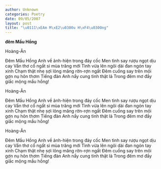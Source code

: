 ```yaml
---
author: Unknown
categories: Poetry
date: 09/05/2007
layout: post
title: "\u0111\xEAm M\xE2\u0300u H\xF4\u0300ng"
---
```


**đêm Mầu Hồng**

Hoàng-Ân

Đêm Mầu Hồng
Anh về ảnh-hiện trong đáy cốc
Men tình say rượu ngọt dịu cay
Vần thơ cổ ngất si mùa trăng mới
Tình vừa lên ngôi dài đan ngón tay xinh
Chạm thật nhẹ sợi lông măng rờn-rợn ngất
Đêm cuồng say trên môi gợn nụ hôn thơm
Tiếng đàn Anh nẩy cung tình thật lả
Trong đêm mơ đầy giấc mộng mầu hồng!

Hoàng-Ân

Đêm Mầu Hồng
Anh về ảnh-hiện trong đáy cốc
Men tình say rượu ngọt dịu cay
Vần thơ cổ ngất si mùa trăng mới
Tình vừa lên ngôi dài đan ngón tay xinh
Chạm thật nhẹ sợi lông măng rờn-rợn ngất
Đêm cuồng say trên môi gợn nụ hôn thơm
Tiếng đàn Anh nẩy cung tình thật lả
Trong đêm mơ đầy giấc mộng mầu hồng!

Hoàng-Ân

Đêm Mầu Hồng
Anh về ảnh-hiện trong đáy cốc
Men tình say rượu ngọt dịu cay
Vần thơ cổ ngất si mùa trăng mới
Tình vừa lên ngôi dài đan ngón tay xinh
Chạm thật nhẹ sợi lông măng rờn-rợn ngất
Đêm cuồng say trên môi gợn nụ hôn thơm
Tiếng đàn Anh nẩy cung tình thật lả
Trong đêm mơ đầy giấc mộng mầu hồng!

